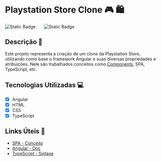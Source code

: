 # Playstation Store Clone 🎮 🛍️

![Static Badge](https://img.shields.io/badge/https%3A%2F%2Fimg.shields.io%2Fbadge%2Fany_text-CLI%3A%2016.2.0-red?style=for-the-badge&logo=ANGULAR&label=ANGULAR) &nbsp; &nbsp; &nbsp; ![Static Badge](https://img.shields.io/badge/https%3A%2F%2Fimg.shields.io%2Fbadge%2Fany_text-V%3A%2018.17.0-green?style=for-the-badge&logo=Node.js&label=Node.js)


## Descrição 📖
Este projeto representa a criação de um clone da Playstation Store, utilizando como base o framework Angular e suas diversas propriedades e atribuições. Nele são trabalhados conceitos como [Components](https://angular.io/guide/component-overview), SPA, TypeScript, etc.

## Tecnologias Utilizadas 💻
- [x] Angular
- [x] HTML
- [x] CSS
- [x] TypeScript

## Links Úteis 🔗
- [SPA - Conceito](https://www.treinaweb.com.br/blog/o-que-sao-aplicacoes-spa)
- [Angular - Doc](https://angular.io/)
- [TypeScript - Sintaxe](https://www.typescriptlang.org/pt/) 
